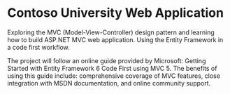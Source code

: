 # Contoso University Web Application

Exploring the MVC (Model-View-Controller) design pattern and learning how to build ASP.NET MVC web application. Using the Entity Framework in a code first workflow.

The project will follow an online guide provided by Microsoft: Getting Started with Entity Framework 6 Code First using MVC 5. The benefits of using this guide include: comprehensive coverage of MVC features, close integration with MSDN documentation, and online community support.
